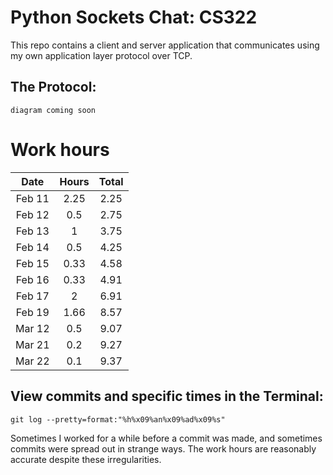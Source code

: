 # Python Sockets Chat: CS322

This repo contains a client and server application that communicates using my own application layer protocol over TCP.

## The Protocol:

`diagram coming soon`

# Work hours

|  Date  	| Hours 	| Total 	|
|:------:	|:-----:	|:-----:	|
| Feb 11 	|  2.25 	|  2.25 	|
| Feb 12 	|  0.5  	|  2.75 	|
| Feb 13 	|   1   	|  3.75 	|
| Feb 14 	|  0.5  	|  4.25 	|
| Feb 15 	|  0.33 	|  4.58 	|
| Feb 16 	|  0.33 	|  4.91 	|
| Feb 17 	|   2   	|  6.91 	|
| Feb 19 	|  1.66 	|  8.57 	|
| Mar 12    |  0.5      |  9.07     |
| Mar 21    |  0.2      |  9.27     |
| Mar 22    |  0.1      |  9.37     |

## View commits and specific times in the Terminal:

`git log --pretty=format:"%h%x09%an%x09%ad%x09%s"`

Sometimes I worked for a while before a commit was made, and sometimes commits were spread out in strange ways. The work hours are reasonably accurate despite these irregularities.